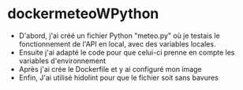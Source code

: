 # dockermeteoWPython

- D'abord, j'ai créé un fichier Python "meteo.py" où je testais le fonctionnement de l'API en local, avec des variables locales.
- Ensuite j'ai adapté le code pour que celui-ci prenne en compte les variables d'environnement
- Après j'ai crée le Dockerfile et y ai configuré mon image
- Enfin, J'ai utilisé hidolint pour que le fichier soit sans bavures
